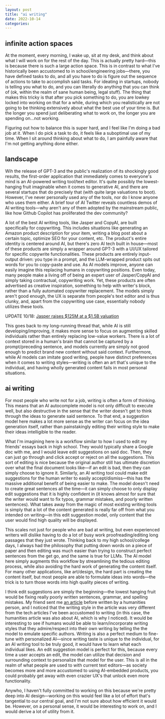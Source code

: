 ```yaml
---
layout: post
title: "ai writing"
date: 2022-10-14
categories:
---
```

## infinite action spaces
At the moment, every morning, I wake up, sit at my desk, and think about what I will work on for the rest of the day. This is actually pretty hard—this is because there is such a large action space. This is in contrast to what I've historically been accustomed to in school/engineering jobs—there, you have defined tasks to do, and all you have to do is figure out the sequence of actions to take to accomplish said tasks. For ideating in startups, nobody is telling you what to do, and you can literally do anything that you can think of (ok, within the realm of sane human being, legal stuff). The thing that makes this tricky is that after you pick something to do, you are lowkey locked into working on that for a while, during which you realistically are not going to be thinking extensively about what the best use of your time is. But the longer you spend just deliberating what to work on, the longer you are spending on...not working. 

Figuring out how to balance this is super hard, and I feel like I'm doing a bad job at it. When I do pick a task to do, it feels like a suboptimal use of my time. When I sit around thinking about what to do, I am painfully aware that I'm not getting anything done either. 

## landscape
Wih the release of GPT-3 and the public's realization of its shockingly good results, the first-order application that immediately comes to everyone's mind is an AI-powered writing tool/text editor. It's quite possibly the lowest-hanging fruit imaginable when it comes to generative AI, and there are several startups that do precisely that (with quite large valuations to boot). However, I've never personally used any of the tools, nor do I know anyone who uses them either. A brief tour of AI Twitter reveals countless demos of AI writing tools—why aren't any of them adopted by the mainstream public, like how Github Copilot has proliferated the dev community?

A lot of the best AI writing tools, like Jasper and CopyAI, are built specifically for copywriting. This includes situations like generating an Amazon product description for your item, writing a blog post about a certain topic, optimize SEO for your content, etc. The product's entire identity is centered around AI, but there's zero AI tech built in house—most of these products are simply a wrapper around GPT-3 with a UI/UX tailored for specific copywrite functionalities. These products are entirely input-output driven: you type in a prompt, and the LLM-wrapped product spits out words for you to copy-paste and use. As AI models improve, anyone can easily imagine this replacing humans in copywriting positions. Even today, many people make a living off of being an expert user of Jasper/CopyAI and simply taking contractual, copywriting work. Yet, these products are often advertised as creative inspiration, something to help with writer's block, rather than a fully automated copywriter replacement. The models simply aren't good enough, the UX is separate from people's text editor and is thus clunky, and, apart from the copywriting use case, essentially nobody utilizes these tools.

UPDATE 10/18: [Jasper raises $125M at a $1.5B valuation](https://techcrunch.com/2022/10/18/ai-content-platform-jasper-raises-125m-at-a-1-7b-valuation/)

This goes back to my long-running thread that, while AI is still developing/improving, it makes more sense to focus on augmenting skilled individuals rather than entirely replacing low-value workers. There is a lot of context stored in a human's brain that cannot be captured by a prompt/preceding sentence, and models currently are simply not good enough to predict brand new content without said context. Furthermore, while AI models can imitate good writing, people have distinct preferences when it comes to writing styles—writing is often an art that's unique to the individual, and having wholly generated content fails in most personal situations.

## ai writing
For most people who write not for a job, writing is often a form of thinking. This means that an AI autocomplete model is not only difficult to execute well, but also destructive in the sense that the writer doesn't get to think through the ideas to generate said sentence. To that end, a suggestion model here makes a lot more sense as the writer can focus on the idea generation itself, rather than painstakingly editing their writing style to make their ideas intelligible to the reader.

What I'm imagining here is a workflow similar to how I used to edit my friends' essays back in high school. They would typically share a Google doc with me, and I would leave edit suggestions on said doc. Then, they can just go through and click accept or reject on all the suggestions. This sort of editing is nice because the original author still has ultimate discretion over what the final document looks like—if an edit is bad, then they can simply choose to ignore it. Similarly, an AI writing tool could make edit suggestions for the human writer to easily accept/dismiss—this has the massive additional benefit of being easier to make. The model doesn't need to create great sentences all the time—it can simply choose to only display edit suggestions that it is highly confident in (it knows almost for sure that the writer would want to fix typos, grammar mistakes, and poorly written sentences). What takes away from the magic of most existing writing tools is simply that a lot of the content generated is really far off from what you intended on writing—in this edit suggestion model, only content that the user would find high quality will be displayed.

This scales not just for people who are bad at writing, but even experienced writers will dislike having to do a lot of busy work proofreading/editing long passages that they just wrote. Thinking back to my high school/college days, I always had the philosophy that putting down words on a piece of paper and then editing was much easier than trying to construct perfect sentences from the get go, and the same is true for LLMs. The AI model here simply augments this workflow by streamlining the tedious editing process, while also avoiding the hard work of generating the content itself. For many other applications, like art/design, the hard part is creating the content itself, but most people are able to formulate ideas into words—the trick is to turn those words into high quality pieces of writing.

I think edit suggestions are simply the beginning—the lowest hanging fruit would be fixing really poorly written sentences, grammar, and spelling mistakes. My friend sent me [an article](https://erikhoel.substack.com/p/ai-art-isnt-art) before written by a humanities person, and I noticed that the writing style in the article was very different from the tech articles I've been accustomed to writing (in this case, the humanities article was also about AI, which is why I noticed). It would be interesting to see if humans would be able to learn/incorporate writing styles that they admire/respect into their own writing by telling the the model to emulate specific authors. Writing is also a perfect medium to fine-tune with personalized AI—since writing taste is unique to the individual, for an AI writing tool to be truly good, it would have to learn what each individual likes. An edit suggestion model is perfect for this, because every time a user accepts an edit, the model can utilize that decision and surrounding context to personalize that model for the user. This is all in the realm of what people are used to with current text editors—as society becomes more and more accustomed to using AI-embedded products, you could probably get away with even crazier UX's that unlock even more functionality.

Anywho, I haven't fully committed to working on this because we're pretty deep into AI design—working on this would feel like a lot of effort that's tangential to our central goal, and I'm not sure about how efficient it would be. However, on a personal sense, it would be interesting to work on, and I would derive a lot of utility from it.
